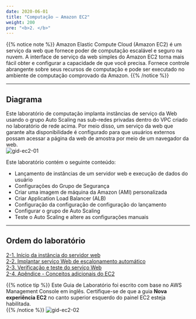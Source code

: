 ```yaml
---
date: 2020-06-01
title: "Computação — Amazon EC2"  
weight: 200
pre: "<b>2. </b>"
---
```

  
{{% notice note %}}
Amazon Elastic Compute Cloud (Amazon EC2) é um serviço da web que fornece poder de computação escalável e seguro na nuvem. A interface de serviço da web simples do Amazon EC2 torna mais fácil obter e configurar a capacidade de que você precisa. Fornece controle abrangente sobre seus recursos de computação e pode ser executado no ambiente de computação comprovado da Amazon.
{{% /notice %}}
  
----
  
## Diagrama
Este laboratório de computação implanta instâncias de serviço da Web usando o grupo Auto Scaling nas sub-redes privadas dentro do VPC criado no laboratório de rede acima. Por meio disso, um serviço da web que garante alta disponibilidade é configurado para que usuários externos possam acessar a página da web de amostra por meio de um navegador da web.  
![gid-ec2-01](/images/compute/gid-ec2-01.svg)
  
  
Este laboratório contém o seguinte conteúdo:  
- Lançamento de instâncias de um servidor web e execução de dados do usuário
- Configurações do Grupo de Segurança  
- Criar uma imagem de máquina da Amazon (AMI) personalizada  
- Criar Application Load Balancer (ALB)  
- Configuração da configuração de configuração do lançamento  
- Configurar o grupo de Auto Scaling  
- Teste o Auto Scaling e altere as configurações manuais  
  
----
  
## Ordem do laboratório  
[2-1. Início da instância do servidor web](./launching)  
[2-2. Implantar serviço Web de escalonamento automático ](./auto_scaling)  
[2-3. Verificação e teste do serviço Web](./test_service)  
[2-4. Apêndice - Conceitos adicionais do EC2](./appendix)  
  
{{% notice tip %}}
Este Guia de Laboratório foi escrito com base no AWS Management Console em inglês. Certifique-se de que a guia **Nova experiência EC2** no canto superior esquerdo do painel EC2 esteja habilitada.  
{{% /notice %}}
![gid-ec2-02](/images/compute/gid-ec2-02.png)
  
  
  
  
  
